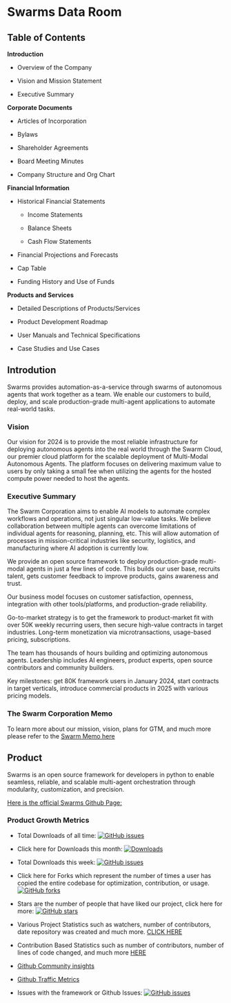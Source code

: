 # Swarms Data Room

## Table of Contents

**Introduction**

- Overview of the Company

- Vision and Mission Statement

- Executive Summary

**Corporate Documents**

- Articles of Incorporation

- Bylaws

- Shareholder Agreements

- Board Meeting Minutes

- Company Structure and Org Chart

**Financial Information**

- Historical Financial Statements
  
  - Income Statements

  - Balance Sheets

  - Cash Flow Statements

- Financial Projections and Forecasts

- Cap Table

- Funding History and Use of Funds

**Products and Services**

- Detailed Descriptions of Products/Services

- Product Development Roadmap

- User Manuals and Technical Specifications

- Case Studies and Use Cases


## **Introdution**
Swarms provides automation-as-a-service through swarms of autonomous agents that work together as a team. We enable our customers to build, deploy, and scale production-grade multi-agent applications to automate real-world tasks.


### **Vision**
Our vision for 2024 is to provide the most reliable infrastructure for deploying autonomous agents into the real world through the Swarm Cloud, our premier cloud platform for the scalable deployment of Multi-Modal Autonomous Agents. The platform focuses on delivering maximum value to users by only taking a small fee when utilizing the agents for the hosted compute power needed to host the agents.

### **Executive Summary**
The Swarm Corporation aims to enable AI models to automate complex workflows and operations, not just singular low-value tasks. We believe collaboration between multiple agents can overcome limitations of individual agents for reasoning, planning, etc. This will allow automation of processes in mission-critical industries like security, logistics, and manufacturing where AI adoption is currently low.  

We provide an open source framework to deploy production-grade multi-modal agents in just a few lines of code. This builds our user base, recruits talent, gets customer feedback to improve products, gains awareness and trust.

Our business model focuses on customer satisfaction, openness, integration with other tools/platforms, and production-grade reliability. 

Go-to-market strategy is to get the framework to product-market fit with over 50K weekly recurring users, then secure high-value contracts in target industries. Long-term monetization via microtransactions, usage-based pricing, subscriptions.

The team has thousands of hours building and optimizing autonomous agents. Leadership includes AI engineers, product experts, open source contributors and community builders.

Key milestones: get 80K framework users in January 2024, start contracts in target verticals, introduce commercial products in 2025 with various pricing models.


### **The Swarm Corporation Memo**
To learn more about our mission, vision, plans for GTM, and much more please refer to the [Swarm Memo here](https://docs.google.com/document/d/1hS_nv_lFjCqLfnJBoF6ULY9roTbSgSuCkvXvSUSc7Lo/edit?usp=sharing)


## **Product**
Swarms is an open source framework for developers in python to enable seamless, reliable, and scalable multi-agent orchestration through modularity, customization, and precision.

[Here is the official Swarms Github Page:](https://github.com/kyegomez/swarms)

### Product Growth Metrics

- Total Downloads of all time: [![GitHub issues](https://img.shields.io/github/issues/kyegomez/swarms)](https://github.com/kyegomez/swarms/issues)

- Click here for Downloads this month: [![Downloads](https://static.pepy.tech/badge/swarms/month)](https://pepy.tech/project/swarms)

- Total Downloads this week: [![GitHub issues](https://img.shields.io/github/issues/kyegomez/swarms)](https://github.com/kyegomez/swarms/issues)

- Click here for Forks which represent the number of times a user has copied the entire codebase for optimization, contribution, or usage. [![GitHub forks](https://img.shields.io/github/forks/kyegomez/swarms)](https://github.com/kyegomez/swarms/network) 

- Stars are the number of people that have liked our project, click here for more: [![GitHub stars](https://img.shields.io/github/stars/kyegomez/swarms)](https://github.com/kyegomez/swarms/stargazers)

- Various Project Statistics such as watchers, number of contributors, date repository was created and much more. [CLICK HERE](https://libraries.io/github/kyegomez/swarms)

- Contribution Based Statistics such as number of contributors, number of lines of code changed, and much more [HERE](https://github.com/kyegomez/swarms/graphs/contributors)

- [Github Community insights](https://github.com/kyegomez/swarms/graphs/community)

- [Github Traffic Metrics](https://github.com/kyegomez/swarms/graphs/traffic)

- Issues with the framework or Github Issues: [![GitHub issues](https://img.shields.io/github/issues/kyegomez/swarms)](https://github.com/kyegomez/swarms/issues)